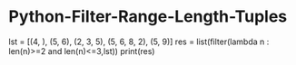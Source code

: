 # Python-Filter-Range-Length-Tuples

lst = [(4, ), (5, 6), (2, 3, 5), (5, 6, 8, 2), (5, 9)]
res = list(filter(lambda n : len(n)>=2 and len(n)<=3,lst))
print(res)

